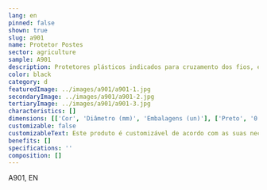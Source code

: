 ```yaml
---
lang: en
pinned: false
shown: true
slug: a901
name: Protetor Postes
sector: agriculture
sample: A901
description: Protetores plásticos indicados para cruzamento dos fios, evitando também a abrasão entre o poste e a rede.
color: black
category: d
featuredImage: ../images/a901/a901-1.jpg
secondaryImage: ../images/a901/a901-2.jpg
tertiaryImage: ../images/a901/a901-3.jpg
characteristics: []
dimensions: [['Cor', 'Diâmetro (mm)', 'Embalagens (un)'], ['Preto', '0.5 - 0.85 ', '180']]
customizable: false
customizableText: Este produto é customizável de acordo com as suas necessidades. Contacte-nos para mais informações.
benefits: []
specifications: ''
composition: []
---
```


A901, EN
